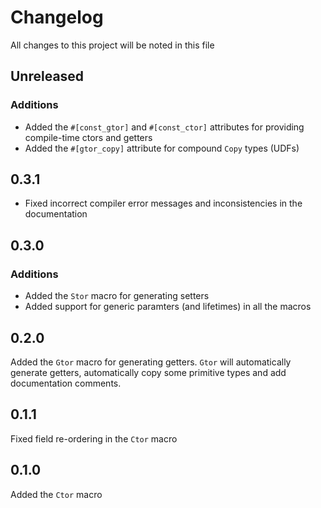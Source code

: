 # Changelog

All changes to this project will be noted in this file

## Unreleased

### Additions

- Added the `#[const_gtor]` and `#[const_ctor]` attributes for providing compile-time ctors and getters
- Added the `#[gtor_copy]` attribute for compound `Copy` types (UDFs)

## 0.3.1

- Fixed incorrect compiler error messages and inconsistencies in the documentation

## 0.3.0

### Additions

- Added the `Stor` macro for generating setters
- Added support for generic paramters (and lifetimes) in all the macros

## 0.2.0

Added the `Gtor` macro for generating getters. `Gtor` will automatically generate getters, automatically
copy some primitive types and add documentation comments.

## 0.1.1

Fixed field re-ordering in the `Ctor` macro

## 0.1.0

Added the `Ctor` macro
